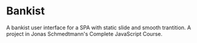 # Bankist

A bankist user interface for a SPA with static slide and smooth trantition. A project in Jonas Schmedtmann's Complete JavaScript Course.
